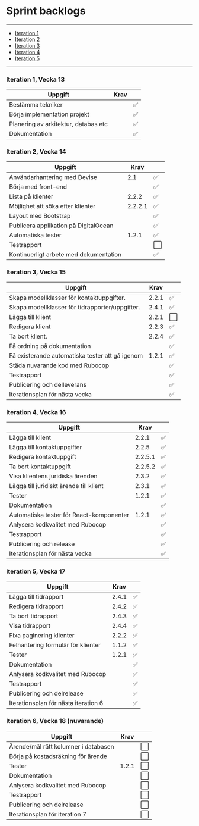# Sprint backlogs

*** 

* [Iteration 1](https://github.com/me222wm/1dv42e-me222wm-docs/blob/master/Sprint-backlogs.md#iteration-1-vecka-13)
* [Iteration 2](https://github.com/me222wm/1dv42e-me222wm-docs/blob/master/Sprint-backlogs.md#iteration-2-vecka-14)
* [Iteration 3](https://github.com/me222wm/1dv42e-me222wm-docs/blob/master/Sprint-backlogs.md#iteration-3-vecka-15)
* [Iteration 4](https://github.com/me222wm/1dv42e-me222wm-docs/blob/master/Sprint-backlogs.md#iteration-4-vecka-16)
* [Iteration 5](https://github.com/me222wm/1dv42e-me222wm-docs/blob/master/Sprint-backlogs.md#iteration-5-vecka-17 (nuvarande))

***


### Iteration 1, Vecka 13
|Uppgift                                        |Krav||
|----------------------------------------------------|----|------|
|Bestämma tekniker||:white_check_mark:|
|Börja implementation projekt||:white_check_mark:|
|Planering av arkitektur, databas etc||:white_check_mark:|
|Dokumentation||:white_check_mark:|

### Iteration 2, Vecka 14
|Uppgift                                        |Krav||
|-----------------------------------------------|----|------|
|Användarhantering med Devise|2.1|:white_check_mark:|
|Börja med front-end||:white_check_mark:|
|Lista på klienter|2.2.2|:white_check_mark:|
|Möjlighet att söka efter klienter|2.2.2.1|:white_check_mark:|
|Layout med Bootstrap||:white_check_mark:|
|Publicera applikation på DigitalOcean||:white_check_mark:|
|Automatiska tester|1.2.1|:white_check_mark:|
|Testrapport||:white_large_square:|
|Kontinuerligt arbete med dokumentation||:white_check_mark:|

### Iteration 3, Vecka 15
|Uppgift                                        |Krav||
|---------------------------------------------------|----|------|
|Skapa modellklasser för kontaktuppgifter.      |2.2.1|:white_check_mark:|
|Skapa modellklasser för tidrapporter/uppgifter.|2.4.1|:white_check_mark:|
|Lägga till klient        |2.2.1|:white_large_square:|
|Redigera klient   |2.2.3|:white_check_mark:|
|Ta bort klient.         |2.2.4|:white_check_mark:|
|Få ordning på dokumentation                        ||:white_check_mark:|
|Få existerande automatiska tester att gå igenom                      |1.2.1|:white_check_mark:|
|Städa nuvarande kod med Rubocop                      ||:white_check_mark:|
|Testrapport                      ||:white_check_mark:|
|Publicering och delleverans                      ||:white_check_mark:|
|Iterationsplan för nästa vecka                    ||:white_check_mark:|

### Iteration 4, Vecka 16
|Uppgift                                        |Krav||
|-----------------------------------------------|----|--------------------|
|Lägga till klient                              |2.2.1|:white_check_mark:|
|Lägga till kontaktuppgifter                    |2.2.5|:white_check_mark:|
|Redigera kontaktuppgift                        |2.2.5.1|:white_check_mark:|
|Ta bort kontaktuppgift                         |2.2.5.2|:white_check_mark:|
|Visa klientens juridiska ärenden               |2.3.2|:white_check_mark:|
|Lägga till juridiskt ärende till klient        |2.3.1|:white_check_mark:|
|Tester                                          |1.2.1|:white_check_mark:|
|Dokumentation                                 ||:white_check_mark:|
|Automatiska tester för React-komponenter       |1.2.1|:white_check_mark:|
|Anlysera kodkvalitet med Rubocop                      ||:white_check_mark:|
|Testrapport                                      ||:white_check_mark:|
|Publicering och release                      ||:white_check_mark:|
|Iterationsplan för nästa vecka                    ||:white_check_mark:|

### Iteration 5, Vecka 17
|Uppgift                                        |Krav||
|-----------------------------------------------|----|--------------------|
|Lägga till tidrapport                          |2.4.1|:white_check_mark:|
|Redigera tidrapport                  |2.4.2|:white_check_mark:|
|Ta bort tidrapport                        |2.4.3|:white_check_mark:|
|Visa tidrapport                         |2.4.4|:white_check_mark:|
|Fixa paginering klienter               |2.2.2|:white_check_mark:|
|Felhantering formulär för klienter       |1.1.2|:white_check_mark:|
|Tester                                          |1.2.1|:white_check_mark:|
|Dokumentation                                 ||:white_check_mark:|
|Anlysera kodkvalitet med Rubocop                      ||:white_check_mark:|
|Testrapport                                      ||:white_check_mark:|
|Publicering och delrelease                      ||:white_check_mark:|
|Iterationsplan för nästa iteration 6                    ||:white_check_mark:|

### Iteration 6, Vecka 18 (nuvarande)
|Uppgift                                        |Krav||
|-----------------------------------------------|----|--------------------|
|Ärende/mål rätt kolumner i databasen             ||:white_large_square:|
|Börja på kostadsräkning för ärende             ||:white_large_square:|
|Tester                                          |1.2.1|:white_large_square:|
|Dokumentation                                 ||:white_large_square:|
|Anlysera kodkvalitet med Rubocop                      ||:white_large_square:|
|Testrapport                                      ||:white_large_square:|
|Publicering och delrelease                      ||:white_large_square:|
|Iterationsplan för iteration 7                    ||:white_large_square:|
